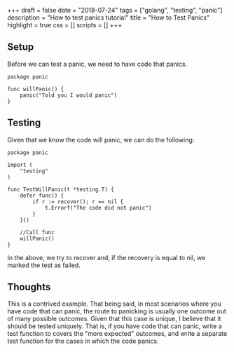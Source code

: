 +++
draft = false
date = "2018-07-24"
tags = ["golang", "testing", "panic"]
description = "How to test panics tutorial"
title = "How to Test Panics"
highlight = true
css = []
scripts = []
+++

## Setup

Before we can test a panic, we need to have code that panics.

	package panic

	func willPanic() {
		panic("Told you I would panic")
	}

## Testing

Given that we know the code will panic, we can do the following:

	package panic

	import (
		"testing"
	)

	func TestWillPanic(t *testing.T) {
		defer func() {
			if r := recover(); r == nil {
				t.Errorf("The code did not panic")
			}
		}()

		//Call func
		willPanic()
	}
	
In the above, we try to recover and, if the recovery is equal to nil, we marked the test as failed.

## Thoughts

This is a contrived example. That being said, in most scenarios where you have code that can panic, the route to panicking is usually one outcome out of many possible outcomes. Given that this case is unique, I believe that it should be tested uniquely. That is, if you have code that can panic, write a test function to covers the "more expected" outcomes, and write a separate test function for the cases in which the code panics.
